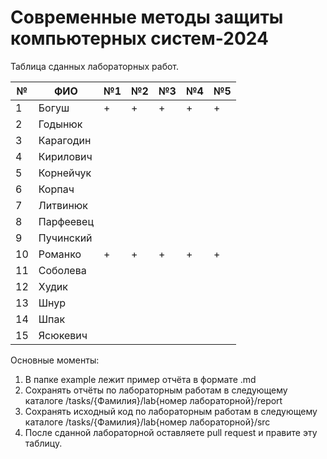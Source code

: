 # Современные методы защиты компьютерных систем-2024

Таблица сданных лабораторных работ.

| № | ФИО             |№1 |№2 |№3 |№4 |№5 |
|---|-----------------|---|---|---|---|---|
| 1 |Богуш            | + | + | + | + | + |
| 2 |Годынюк          |   |   |   |   |   |
| 3 |Карагодин        |   |   |   |   |   |
| 4 |Кирилович        |   |   |   |   |   |
| 5 |Корнейчук        |   |   |   |   |   |
| 6 |Корпач           |   |   |   |   |   |
| 7 |Литвинюк         |   |   |   |   |   |
| 8 |Парфеевец        |   |   |   |   |   |
| 9 |Пучинский        |   |   |   |   |   |
|10 |Романко          | + | + | + | + | + |
|11 |Соболева         |   |   |   |   |   |
|12 |Худик            |   |   |   |   |   |
|13 |Шнур             |   |   |   |   |   |
|14 |Шпак             |   |   |   |   |   |
|15 |Ясюкевич         |   |   |   |   |   |

Основные моменты:
  1. В папке example лежит пример отчёта в формате .md
  2. Сохранять отчёты по лабораторным работам в следующему каталоге /tasks/{Фамилия}/lab{номер лабораторной}/report
  3. Сохранять исходный код по лабораторным работам в следующему каталоге /tasks/{Фамилия}/lab{номер лабораторной}/src
  4. После сданной лабораторной оставляете pull request и правите эту таблицу.